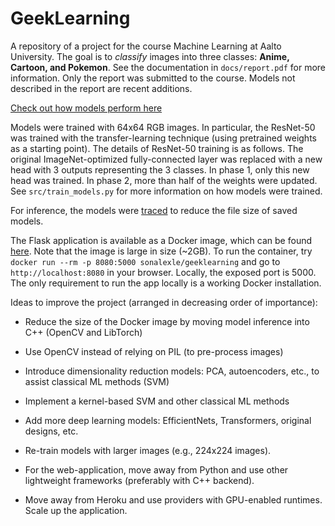 # GeekLearning
A repository of a project for the course Machine Learning at Aalto University. 
The goal is to *classify* images into three classes: **Anime, Cartoon, and Pokemon**. 
See the documentation in `docs/report.pdf` for more information. 
Only the report was submitted to the course. Models not described in the report 
are recent additions.

[Check out how models perform here](https://geeklearning.herokuapp.com/)

Models were trained with 64x64 RGB images. In particular, the ResNet-50 was trained with the 
transfer-learning technique (using pretrained weights as a starting point). The details of ResNet-50 training 
is as follows. The original ImageNet-optimized fully-connected layer was replaced with a new head with 3 outputs 
representing the 3 classes. In phase 1, only this new head was trained. In phase 2, more than half of the weights were updated.
See `src/train_models.py` for more information on how models were trained.

For inference, the models were [traced](https://pytorch.org/docs/stable/jit.html) to reduce the file size of saved models. 

The Flask application is available as a Docker image, which can be found [here](https://hub.docker.com/r/sonalexle/geeklearning). Note that the image is large in size (~2GB). To run the container, try `docker run --rm -p 8080:5000 sonalexle/geeklearning` and go to `http://localhost:8080` in your browser. Locally, the exposed port is 5000. The only requirement to run the app locally is a working Docker installation.

Ideas to improve the project (arranged in decreasing order of importance):

* Reduce the size of the Docker image by moving model inference into C++ (OpenCV and LibTorch)

* Use OpenCV instead of relying on PIL (to pre-process images)

* Introduce dimensionality reduction models: PCA, autoencoders, etc., to assist classical ML methods (SVM)

* Implement a kernel-based SVM and other classical ML methods

* Add more deep learning models: EfficientNets, Transformers, original designs, etc.

* Re-train models with larger images (e.g., 224x224 images).

* For the web-application, move away from Python and use other lightweight frameworks (preferably with C++ backend).

* Move away from Heroku and use providers with GPU-enabled runtimes. Scale up the application.
